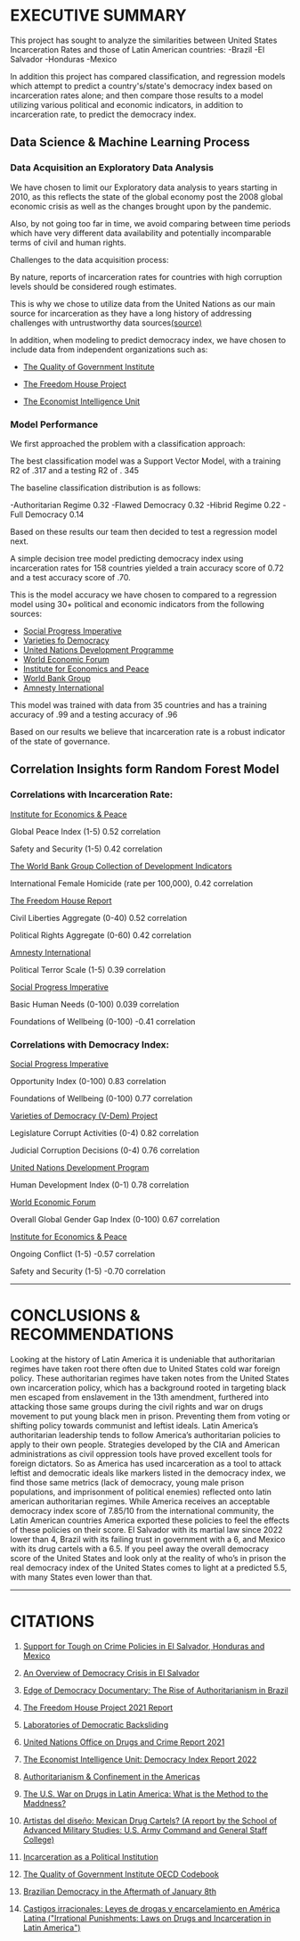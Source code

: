 # **EXECUTIVE SUMMARY**
This project has sought to analyze the similarities between United States Incarceration Rates and those of Latin American countries:
         -Brazil
         -El Salvador
         -Honduras
         -Mexico

In addition this project has compared classification, and regression models which attempt to predict a country's/state's democracy index based on incarceration rates alone; and then compare those results to a model utilizing various political and economic indicators, in addition to incarceration rate, to predict the democracy index. 

## Data Science & Machine Learning Process

###  Data Acquisition an Exploratory Data Analysis
We have chosen to limit our Exploratory data analysis to years starting in 2010, as this reflects the state of the global economy post the 2008 global economic crisis as well as the changes brought upon by the pandemic. 

Also, by not going too far in time, we avoid comparing between time periods which have very different data availability and potentially incomparable terms of civil and human rights. 

Challenges to the data acquisition process: 

By nature, reports of incarceration rates for countries with high corruption levels should be considered rough estimates. 

This is why we chose to utilize data from the United Nations as our main source for incarceration as they have a long history of addressing challenges with untrustworthy data sources[(source)]('../../Research/UNSQAF-2018.pdf')

In addition, when modeling to predict democracy index, we have chosen to include data from independent organizations such as: 

- [The Quality of Government Institute](https://www.gu.se/en/quality-government)

- [The Freedom House Project](https://freedomhouse.org/)

- [The Economist Intelligence Unit](https://www.eiu.com/n/)

### Model Performance

We first approached the problem with a classification approach: 

The best classification model was a Support Vector Model, with a training R2 of
 .317 and a testing R2 of . 345 
 
The baseline classification distribution is as follows: 

-Authoritarian Regime 0.32
-Flawed Democracy 0.32
-Hibrid Regime 0.22
-Full Democracy 0.14

Based on these results our team then decided to test a regression model next. 

A simple decision tree model predicting democracy index using incarceration rates for 158 countries yielded a train accuracy score of 0.72 and a test accuracy score of .70. 

This is the model accuracy we have chosen to compared to a regression model using 30+ political and economic indicators from the following sources: 

- [Social Progress Imperative](https://www.socialprogress.org/)
- [Varieties fo Democracy](https://v-dem.net/)
- [United Nations Development Programme](https://www.undp.org/)
- [World Economic Forum](https://www.weforum.org/about/world-economic-forum)
- [Institute for Economics and Peace](https://www.economicsandpeace.org/)
- [World Bank Group](https://www.worldbank.org/en/home)
- [Amnesty International](https://www.amnestyusa.org/about-us/)

This model was trained with data from 35 countries and has a training accuracy of .99 and a testing accuracy of .96

Based on our results we believe that incarceration rate is a robust indicator of the state of governance. 

## Correlation Insights form Random Forest Model 

### Correlations with Incarceration Rate:

[Institute for Economics & Peace](https://www.visionofhumanity.org/resources/)
         
Global Peace Index (1-5) 0.52 correlation

Safety and Security (1-5) 0.42 correlation

[The World Bank Group Collection of Development Indicators](https://databank.worldbank.org/source/world-development-indicators)

International Female Homicide (rate per 100,000), 0.42 correlation 

[The Freedom House Report](https://freedomhouse.org/sites/default/files/2023-03/FIW_World_2023_DigtalPDF.pdf)
         
Civil Liberties Aggregate (0-40) 0.52 correlation

Political Rights Aggregate (0-60) 0.42 correlation

[Amnesty International](https://www.politicalterrorscale.org/)
         
Political Terror Scale (1-5) 0.39 correlation

[Social Progress Imperative](https://www.socialprogress.org/static/8a62f3f612c8d40b09b3103a70bdacab/2022%20Social%20Progress%20Index%20Executive%20Summary_4.pdf)
         
Basic Human Needs (0-100) 0.039 correlation
         
Foundations of Wellbeing (0-100) -0.41 correlation


### Correlations with Democracy Index:

[Social Progress Imperative](https://www.socialprogress.org/static/8a62f3f612c8d40b09b3103a70bdacab/2022%20Social%20Progress%20Index%20Executive%20Summary_4.pdf)

Opportunity Index (0-100) 0.83 correlation

Foundations of Wellbeing (0-100) 0.77 correlation 

[Varieties of Democracy (V-Dem) Project](https://v-dem.net/en/data/)
         
Legislature Corrupt Activities (0-4) 0.82 correlation

Judicial Corruption Decisions (0-4) 0.76 correlation

[United Nations Development Program](https://hdr.undp.org/system/files/documents/global-report-document/hdr2021-22pdf_1.pdf)

Human Development Index (0-1) 0.78 correlation 

[World Economic Forum](https://www.weforum.org/reports/global-gender-gap-report-2022/)

Overall Global Gender Gap Index (0-100) 0.67 correlation

[Institute for Economics & Peace](https://www.visionofhumanity.org/resources/)

Ongoing Conflict  (1-5) -0.57 correlation

Safety and Security (1-5) -0.70 correlation

---
# **CONCLUSIONS & RECOMMENDATIONS**

Looking at the history of Latin America it is undeniable that authoritarian regimes have taken root there often due to United States cold war foreign policy. These authoritarian regimes have taken notes from the United States own incarceration policy, which has a background rooted in targeting black men escaped from enslavement in the 13th amendment, furthered into attacking those same groups during the civil rights and war on drugs movement to put young black men in prison. Preventing them from voting or shifting policy towards communist and leftist ideals. Latin America’s authoritarian leadership tends to follow America’s authoritarian policies to apply to their own people. Strategies developed by the CIA and American administrations as civil oppression tools have proved excellent tools for foreign dictators. So as America has used incarceration as a tool to attack leftist and democratic ideals like markers listed in the democracy index, we find those same metrics (lack of democracy, young male prison populations, and imprisonment of political enemies) reflected onto latin american authoritarian regimes. While America receives an acceptable democracy index score of 7.85/10 from the international community, the Latin American countries America exported these policies to feel the effects of these policies on their score. El Salvador with its martial law since 2022 lower than 4, Brazil with its failing trust in government with a 6, and Mexico with its drug cartels with a 6.5. If you peel away the overall democracy score of the United States and look only at the reality of who’s in prison the real democracy index of the United States comes to light at a predicted 5.5, with many States even lower than that.


---
# CITATIONS
1) [Support for Tough on Crime Policies in El Salvador, Honduras and Mexico]('../../Research/Tough-On-Crime-Policies-in-El-Salvador-Mexico-Honduras-2020.pdf')

2) [An Overview of Democracy Crisis in El Salvador]('../../Research/TheDemocracyCrisisinElSalvador-AnOverview.pdf')

3) [Edge of Democracy Documentary: The Rise of Authoritarianism in Brazil](https://www.youtube.com/watch?v=80xUTDbj7QM)

4) [The Freedom House Project 2021 Report]('../../Research/FIW2021_World_02252021_FINAL-web-upload.pdf')

5) [Laboratories of Democratic Backsliding]('../../Research/laboratories-of-democratic-backsliding.pdf')

6) [United Nations Office on Drugs and Crime Report 2021]('../../Research/DataMatters_prison.pdf')

7) [The Economist Intelligence Unit: Democracy Index Report 2022](https://www.eiu.com/n/campaigns/democracy-index-2022/)

8) [Authoritarianism & Confinement in the Americas]('../../Research/ASSISTED_FREEDOM_CARCERAL_TRANSMUTATION.pdf')

9) [The U.S. War on Drugs in Latin America: What is the Method to the Maddness?]('../../Research/The%20U.S.%20War%20on%20Drugs%20in%20Latin%20America%20What%20is%20the%20Method%20to%20the.pdf')

10) [Artistas del diseño: Mexican Drug Cartels? (A report by the School of Advanced Military Studies: U.S. Army Command and General Staff College)]('../../Research/AD1160921.pdf')

11) [Incarceration as a Political Institution]('../../Research/Shannon_Uggen_BW_10.pdf')

12) [The Quality of Government Institute OECD Codebook]('../../Research/codebook_oecd_jan23.pdf')

13) [Brazilian Democracy in the Aftermath of January 8th]('../../Research/EPRS_BRI(2023)739354_EN.pdf')

14) [Castigos irracionales: Leyes de drogas y encarcelamiento en América Latina ("Irrational Punishments: Laws on Drugs and Incarceration in Latin America")]('../../Research/folleto_cide_castigos_irracionales_v15_full.pdf')
